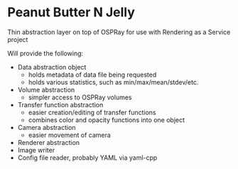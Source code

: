# Peanut Butter N Jelly

Thin abstraction layer on top of OSPRay for use with
Rendering as a Service project

Will provide the following:

* Data abstraction object
    * holds metadata of data file being requested
    * holds various statistics, such as min/max/mean/stdev/etc.
* Volume abstraction
    * simpler access to OSPRay volumes
* Transfer function abstraction
    * easier creation/editing of transfer functions
    * combines color and opacity functions into one object
* Camera abstraction
    * easier movement of camera
* Renderer abstraction
* Image writer
* Config file reader, probably YAML via yaml-cpp

